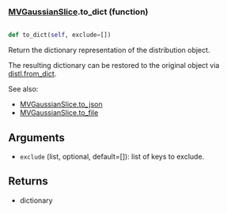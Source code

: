 ### [MVGaussianSlice](MVGaussianSlice.md).to_dict (function)


```py

def to_dict(self, exclude=[])

```



Return the dictionary representation of the distribution object.

The resulting dictionary can be restored to the original object
via [distl.from_dict](distl.from_dict.md).

See also:

* [MVGaussianSlice.to_json](MVGaussianSlice.to_json.md)
* [MVGaussianSlice.to_file](MVGaussianSlice.to_file.md)

Arguments
----------
* `exclude` (list, optional, default=[]): list of keys to exclude.

Returns
--------
* dictionary

